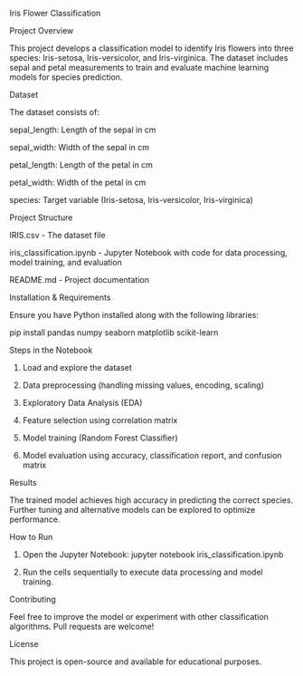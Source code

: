 Iris Flower Classification

Project Overview

This project develops a classification model to identify Iris flowers into three species: Iris-setosa, Iris-versicolor, and Iris-virginica. The dataset includes sepal and petal measurements to train and evaluate machine learning models for species prediction.

Dataset

The dataset consists of:

sepal_length: Length of the sepal in cm

sepal_width: Width of the sepal in cm

petal_length: Length of the petal in cm

petal_width: Width of the petal in cm

species: Target variable (Iris-setosa, Iris-versicolor, Iris-virginica)


Project Structure

IRIS.csv - The dataset file

iris_classification.ipynb - Jupyter Notebook with code for data processing, model training, and evaluation

README.md - Project documentation


Installation & Requirements

Ensure you have Python installed along with the following libraries:

pip install pandas numpy seaborn matplotlib scikit-learn

Steps in the Notebook

1. Load and explore the dataset


2. Data preprocessing (handling missing values, encoding, scaling)


3. Exploratory Data Analysis (EDA)


4. Feature selection using correlation matrix


5. Model training (Random Forest Classifier)


6. Model evaluation using accuracy, classification report, and confusion matrix



Results

The trained model achieves high accuracy in predicting the correct species. Further tuning and alternative models can be explored to optimize performance.

How to Run

1. Open the Jupyter Notebook: jupyter notebook iris_classification.ipynb


2. Run the cells sequentially to execute data processing and model training.



Contributing

Feel free to improve the model or experiment with other classification algorithms. Pull requests are welcome!

License

This project is open-source and available for educational purposes.

